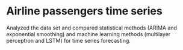 # Airline passengers time series

Analyzed the data set and compared statistical methods (ARIMA and exponential smoothing) and machine learning methods (multilayer perceptron and LSTM) for time series forecasting.
